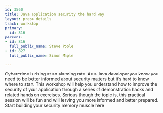```yaml
---
id: 3560
title: Java application security the hard way
layout: preso_details
track: workshop
primary:
  id: 816
persons:
- id: 816
  full_public_name: Steve Poole
- id: 827
  full_public_name: Simon Maple

---
```

Cybercrime is rising at an alarming rate. As a Java developer you know you need to be better informed about security matters but it’s hard to know where to start. This workshop will help you understand how to improve the security of your application through a series of demonstration hacks and related hands on exercises. Serious though the topic is, this practical session will be fun and will leaving you more informed and better prepared. Start building your security memory muscle here